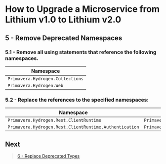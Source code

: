 # How to Upgrade a Microservice from Lithium v1.0 to Lithium v2.0

## 5 - Remove Deprecated Namespaces

### 5.1 - Remove all using statements that reference the following namespaces.

| Namespace |
| - |
| `Primavera.Hydrogen.Collections` |
| `Primavera.Hydrogen.Web` |

### 5.2 - Replace the references to the specified namespaces:

| Namespace | Replace with |
| - | - |
| `Primavera.Hydrogen.Rest.ClientRuntime` | `Primavera.Hydrogen.Rest.Client` |
| `Primavera.Hydrogen.Rest.ClientRuntime.Authentication` | `Primavera.Hydrogen.Rest.Client.Authentication` |

## Next

> [6 - Replace Deprecated Types](./06-replace-deprecated-types.md)